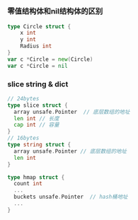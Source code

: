 #
### 零值结构体和nil结构体的区别
```go
type Circle struct {
    x int
    y int
    Radius int
}
var c *Circle = new(Circle)
var c *Circle = nil
```
### slice string & dict
```go
// 24bytes
type slice struct {
  array unsafe.Pointer  // 底层数组的地址
  len int // 长度
  cap int // 容量
}
// 16bytes
type string struct {
  array unsafe.Pointer // 底层数组的地址
  len int
}

type hmap struct {
  count int
  ...
  buckets unsafe.Pointer  // hash桶地址
  ...
}
```
